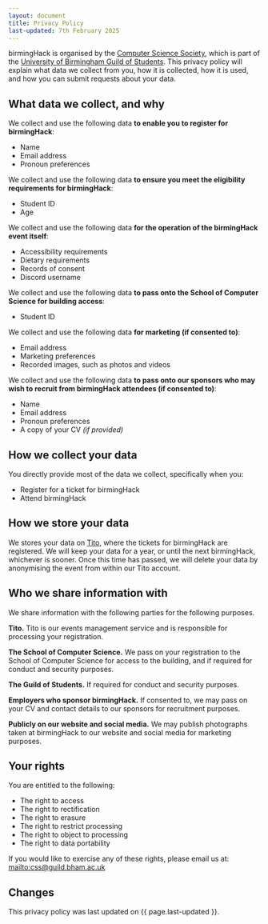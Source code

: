```yaml
---
layout: document
title: Privacy Policy
last-updated: 7th February 2025
---
```


birmingHack is organised by the [Computer Science Society](https://cssbham.com), which is part of the [University of Birmingham Guild of Students](https://guildofstudents.com).
This privacy policy will explain what data we collect from you, how it is collected, how it is used, and how you can submit requests about your data.

## What data we collect, and why

We collect and use the following data **to enable you to register for birmingHack**:

- Name
- Email address
- Pronoun preferences

We collect and use the following data **to ensure you meet the eligibility requirements for birmingHack**:

- Student ID
- Age

We collect and use the following data **for the operation of the birmingHack event itself**:

- Accessibility requirements
- Dietary requirements
- Records of consent
- Discord username

We collect and use the following data **to pass onto the School of Computer Science for building access**:

- Student ID

We collect and use the following data **for marketing (if consented to)**:

- Email address
- Marketing preferences
- Recorded images, such as photos and videos

We collect and use the following data **to pass onto our sponsors who may wish to recruit from birmingHack attendees (if consented to)**:

- Name
- Email address
- Pronoun preferences
- A copy of your CV *(if provided)*

## How we collect your data

You directly provide most of the data we collect, specifically when you:

- Register for a ticket for birmingHack
- Attend birmingHack

## How we store your data

We stores your data on [Tito](https://ti.to/), where the tickets for birmingHack are registered.
We will keep your data for a year, or until the next birmingHack, whichever is sooner.
Once this time has passed, we will delete your data by anonymising the event from within our Tito account.

## Who we share information with

We share information with the following parties for the following purposes.

**Tito.** Tito is our events management service and is responsible for processing your registration.

**The School of Computer Science.** We pass on your registration to the School of Computer Science for access to the building, and if required for conduct and security purposes.

**The Guild of Students.** If required for conduct and security purposes.

**Employers who sponsor birmingHack.** If consented to, we may pass on your CV and contact details to our sponsors for recruitment purposes.

**Publicly on our website and social media.** We may publish photographs taken at birmingHack to our website and social media for marketing purposes.

## Your rights

You are entitled to the following:

- The right to access
- The right to rectification
- The right to erasure
- The right to restrict processing
- The right to object to processing
- The right to data portability

If you would like to exercise any of these rights, please email us at: <mailto:css@guild.bham.ac.uk>

## Changes

This privacy policy was last updated on {{ page.last-updated }}.
